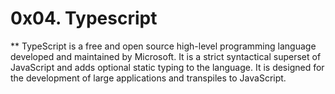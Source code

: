# 0x04. Typescript
** TypeScript is a free and open source high-level programming language developed and maintained by Microsoft. It is a strict syntactical superset of JavaScript and adds optional static typing to the language. It is designed for the development of large applications and transpiles to JavaScript.